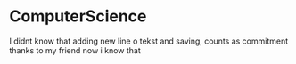 # ComputerScience
I didnt know that 
adding new line o tekst
and saving, counts as commitment
thanks to my friend now i know that
